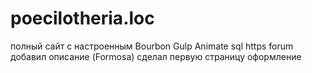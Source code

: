 # poecilotheria.loc

полный сайт с настроенным Bourbon Gulp Animate sql https forum 
добавил описание (Formosa)
сделал первую страницу оформление


